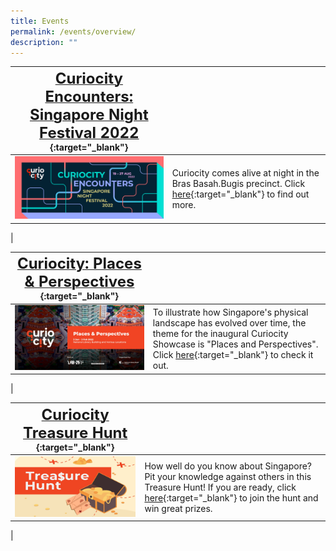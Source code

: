 ```yaml
---
title: Events
permalink: /events/overview/
description: ""
---
```

| [**<font size="5"> Curiocity Encounters: Singapore Night Festival 2022 </font>**](/events/curiocity-encounters-snf){:target="_blank"}  |  | 
| -------- | -------- | 
| [<img src="/images/CuriocitySNF%20Website%20Webbanner.png" alt="central-area" style="width:650px">](/events/curiocity-encounters-snf)   | Curiocity comes alive at night in the Bras Basah.Bugis precinct. Click [here](/events/curiocity-encounters-snf){:target="_blank"} to find out more.
|

| [**<font size="5"> Curiocity: Places &amp; Perspectives </font>**](/events/curiocity-showcase-2022){:target="_blank"}  |  | 
| -------- | -------- | 
| [<img src="/images/CuriocityShowcasePPmainbanner.jpg" alt="central-area" style="width:650px">](/events/curiocity-showcase-2022)   | To illustrate how Singapore's physical landscape has evolved over time, the theme for the inaugural Curiocity Showcase is "Places and Perspectives". Click [here](/events/curiocity-showcase-2022){:target="_blank"} to check it out.
|

| [**<font size="5"> Curiocity Treasure Hunt </font>**](/events/curiocity-treasure-hunt/introduction){:target="_blank"}  |  | 
| -------- | -------- | 
| [<img src="/images/treasure-hunt-events-banner.jpg" alt="central-area" style="width:650px">](/events/curiocity-treasure-hunt/introduction)   | How well do you know about Singapore? Pit your knowledge against others in this Treasure Hunt! If you are ready, click [here](/events/curiocity-treasure-hunt/introduction){:target="_blank"} to join the hunt and win great prizes.
|